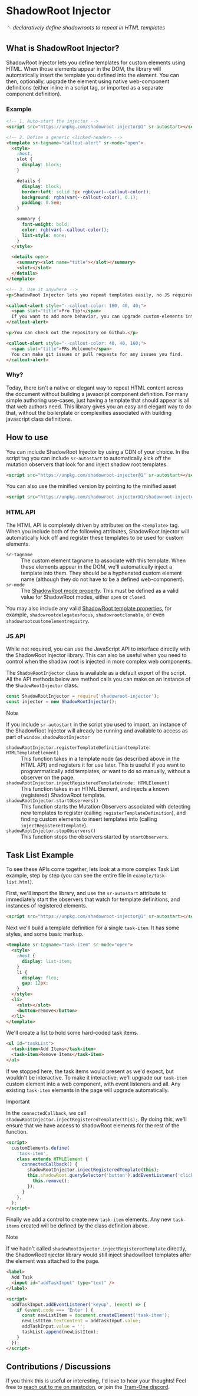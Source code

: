 # ShadowRoot Injector

_🪡 declaratively define shadowroots to repeat in HTML templates_

## What is ShadowRoot Injector?

ShadowRoot Injector lets you define templates for custom elements using HTML. When those elements appear in the DOM, the
library will automatically insert the template you defined into the element. You can then, optionally, upgrade the
element using native web-component definitions (either inline in a script tag, or imported as a separate component
definition).

### Example

```html
<!-- 1. Auto-start the injector -->
<script src="https://unpkg.com/shadowroot-injector@1" sr-autostart></script>

<!-- 2. Define a generic <linked-header> -->
<template sr-tagname="callout-alert" sr-mode="open">
  <style>
    :host,
    slot {
      display: block;
    }

    details {
      display: block;
      border-left: solid 3px rgb(var(--callout-color));
      background: rgba(var(--callout-color), 0.1);
      padding: 0.5em;
    }

    summary {
      font-weight: bold;
      color: rgb(var(--callout-color));
      list-style: none;
    }
  </style>

  <details open>
    <summary><slot name="title"></slot></summary>
    <slot></slot>
  </details>
</template>

<!-- 3. Use it anywhere -->
<p>ShadowRoot Injector lets you repeat templates easily, no JS required!</p>

<callout-alert style="--callout-color: 160, 40, 40;">
  <span slot="title">Pro Tip!</span>
  If you want to add more behavior, you can upgrade custom-elements into web-components any time with JavaScript!
</callout-alert>

<p>You can check out the repository on Github.</p>

<callout-alert style="--callout-color: 40, 40, 160;">
  <span slot="title">PRs Welcome!</span>
  You can make git issues or pull requests for any issues you find.
</callout-alert>
```

### Why?

Today, there isn't a native or elegant way to repeat HTML content across the document without building a javascript
component definition. For many simple authoring use-cases, just having a template that should appear is all that web
authors need. This library gives you an easy and elegant way to do that, without the boilerplate or complexities
associated with building javascript class definitions.

## How to use

You can include ShadowRoot Injector by using a CDN of your choice. In the script tag you can include `sr-autostart` to
automatically kick off the mutation observers that look for and inject shadow root templates.

```html
<script src="https://unpkg.com/shadowroot-injector@1" sr-autostart></script>
```

You can also use the minified version by pointing to the minified asset

```html
<script src="https://unpkg.com/shadowroot-injector@1/shadowroot-injector.min.js" sr-autostart></script>
```

### HTML API

The HTML API is completely driven by attributes on the `<template>` tag. When you include both of the following
attributes, ShadowRoot Injector will automatically kick off and register these templates to be used for custom elements.

<dl>
  <dt><code>sr-tagname</code></dt>
  <dd>The custom element tagname to associate with this template. When these elements appear in the DOM, we'll automatically inject a template into them. They should be a hyphenated custom element name (although they do not have to be a defined web-component).</dd>

  <dt><code>sr-mode</code></dt>
  <dd>The <a href="https://developer.mozilla.org/en-US/docs/Web/API/ShadowRoot/mode">ShadowRoot mode property</a>. This must be defined as a valid value for ShadowRoot modes, either <code>open</code> or <code>closed</code>.</dd>
</dl>

You may also include any valid
[ShadowRoot template properties](https://developer.mozilla.org/en-US/docs/Web/HTML/Reference/Elements/template#attributes),
for example, `shadowrootdelegatesfocus`, `shadowrootclonable`, or even `shadowrootcustomelementregistry`.

### JS API

While not required, you can use the JavaScript API to interface directly with the ShadowRoot Injector library. This can
also be useful when you need to control when the shadow root is injected in more complex web components.

The `ShadowRootInjector` class is available as a default export of the script. All the API methods below are method
calls you can make on an instance of the `ShadowRootInjector` class.

```js
const ShadowRootInjector = require('shadowroot-injector');
const injector = new ShadowRootInjector();
```

<!-- prettier-ignore -->
> [!note]
> If you include `sr-autostart` in the script you used to import, an instance of the ShadowRoot Injector will
> already be running and available to access as part of `window.shadowRootInjector`

<dl>
  <dt><code>shadowRootInjector.registerTemplateDefinition(template: HTMLTemplateElement)</code></dt>
  <dd>This function takes in a template node (as described above in the HTML API) and registers it for use later. This is useful if you want to programmatically add templates, or want to do so manually, without a observer on the page.</dd>

  <dt><code>shadowRootInjector.injectRegisteredTemplate(node: HTMLElement)</code></dt>
  <dd>This function takes in an HTML Element, and injects a known (registered) ShadowRoot template.</dd>

  <dt><code>shadowRootInjector.startObservers()</code></dt>
  <dd>This function starts the Mutation Observers associated with detecting new templates to register (calling <code>registerTemplateDefinition</code>), and finding custom elements to insert templates into (calling <code>injectRegisteredTemplate</code>).</dd>

  <dt><code>shadowRootInjector.stopObservers()</code></dt>
  <dd>This function stops the observers started by <code>startObservers</code>.</dd>
</dl>

## Task List Example

To see these APIs come together, lets look at a more complex Task List example, step by step (you can see the entire
file in `example/task-list.html`).

First, we'll import the library, and use the `sr-autostart` attribute to immediately start the observers that watch for
template definitions, and instances of registered elements.

```html
<script src="https://unpkg.com/shadowroot-injector@1" sr-autostart></script>
```

Next we'll build a template definition for a single `task-item`. It has some styles, and some basic markup.

```html
<template sr-tagname="task-item" sr-mode="open">
  <style>
    :host {
      display: list-item;
    }
    li {
      display: flex;
      gap: 12px;
    }
  </style>
  <li>
    <slot></slot>
    <button>remove</button>
  </li>
</template>
```

We'll create a list to hold some hard-coded task items.

```html
<ul id="taskList">
  <task-item>Add Items</task-item>
  <task-item>Remove Items</task-item>
</ul>
```

If we stopped here, the task items would present as we'd expect, but wouldn't be interactive. To make it interactive,
we'll upgrade our `task-item` custom element into a web component, with event listeners and all. Any existing
`task-item` elements in the page will upgrade automatically.

<!-- prettier-ignore -->
> [!important]
> In the `connectedCallback`, we call `shadowRootInjector.injectRegisteredTemplate(this);`. By doing this,
> we'll ensure that we have access to shadowRoot elements for the rest of the function.

```html
<script>
  customElements.define(
    'task-item',
    class extends HTMLElement {
      connectedCallback() {
        shadowRootInjector.injectRegisteredTemplate(this);
        this.shadowRoot.querySelector('button').addEventListener('click', () => {
          this.remove();
        });
      }
    },
  );
</script>
```

Finally we add a control to create new `task-item` elements. Any new `task-items` created will be defined by the class
definition above.

<!-- prettier-ignore -->
> [!note]
> If we hadn't called `shadowRootInjector.injectRegisteredTemplate` directly, the ShadowRootInjector library would still
> inject shadowRoot templates after the element was attached to the page.

```html
<label>
  Add Task
  <input id="addTaskInput" type="text" />
</label>

<script>
  addTaskInput.addEventListener('keyup', (event) => {
    if (event.code === 'Enter') {
      const newListItem = document.createElement('task-item');
      newListItem.textContent = addTaskInput.value;
      addTaskInput.value = '';
      taskList.append(newListItem);
    }
  });
</script>
```

## Contributions / Discussions

If you think this is useful or interesting, I'd love to hear your thoughts! Feel free to
[reach out to me on mastodon](https://fosstodon.org/@jrjurman), or join the
[Tram-One discord](https://discord.gg/dpBXAQC).
